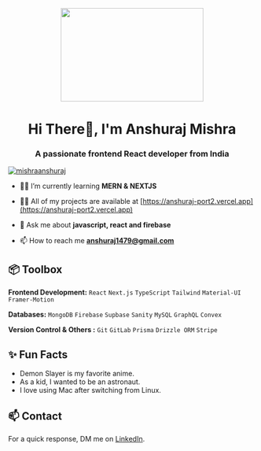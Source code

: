 <div align="center">
  <img height="190" width ='290' src="https://media.tenor.com/F2q8AHyHa4oAAAAC/goku-songoku.gif"  />
</div>

<h1 align="center">Hi There👋, I'm Anshuraj Mishra</h1>
<h3 align="center">A passionate frontend React developer from India</h3>

<p align="left"> <a href="https://twitter.com/AnshurajM16812" target="blank"><img src="https://img.shields.io/twitter/follow/mishraanshuraj?logo=twitter&style=for-the-badge" alt="mishraanshuraj" /></a> </p>

- 🔭🌱 I’m currently learning **MERN & NEXTJS**

- 👨‍💻 All of my projects are available at [https://anshuraj-port2.vercel.app](https://anshuraj-port2.vercel.app)

- 💬 Ask me about **javascript, react and firebase**

- 📫 How to reach me **anshuraj1479@gmail.com**

 
## 📦 Toolbox

**Frontend Development:** `React` `Next.js` `TypeScript` `Tailwind` `Material-UI` `Framer-Motion`
 
**Databases:** `MongoDB` `Firebase` `Supbase` `Sanity` `MySQL` `GraphQL` `Convex`

**Version Control & Others :** `Git` `GitLab` `Prisma` `Drizzle ORM` `Stripe`

 
## ✨ Fun Facts 

- Demon Slayer is my favorite anime.
- As a kid, I wanted to be an astronaut.
- I love using Mac after switching from Linux.

## 📫 Contact

 For a quick response, DM me on [LinkedIn](https://www.linkedin.com/in/anshuraj-mishra). 
 
  
